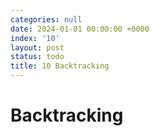 ```yaml
---
categories: null
date: 2024-01-01 00:00:00 +0000
index: '10'
layout: post
status: todo
title: 10 Backtracking
---
```


# Backtracking